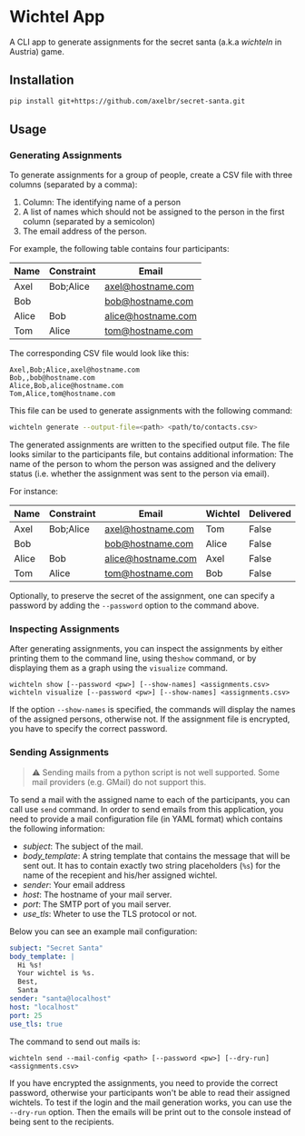 # Wichtel App
A CLI app to generate assignments for the secret santa (a.k.a *wichteln* in Austria) game.

## Installation
```bash
pip install git+https://github.com/axelbr/secret-santa.git
```

## Usage


### Generating Assignments 
To generate assignments for a group of people, create a CSV file with three columns (separated by a comma):
1. Column: The identifying name of a person
2. A list of names which should not be assigned to the person in the first column (separated by a semicolon)
3. The email address of the person.

For example, the following table contains four participants:

| Name  | Constraint | Email              |
|-------|------------|--------------------|
| Axel  | Bob;Alice  | axel@hostname.com  |
| Bob   |            | bob@hostname.com   |
| Alice | Bob        | alice@hostname.com |
| Tom   | Alice      | tom@hostname.com   |

The corresponding CSV file would look like this:
```csv
Axel,Bob;Alice,axel@hostname.com
Bob,,bob@hostname.com
Alice,Bob,alice@hostname.com
Tom,Alice,tom@hostname.com
```

This file can be used to generate assignments with the following command:
```bash
wichteln generate --output-file=<path> <path/to/contacts.csv>
```

The generated assignments are written to the specified output file. The file looks similar to the 
participants file, but contains additional information: The name of the person to whom the person was
assigned and the delivery status (i.e. whether the assignment was sent to the person via email).

For instance:

| Name  | Constraint | Email              |Wichtel| Delivered |
|-------|------------|--------------------|---|-----------|
| Axel  | Bob;Alice  | axel@hostname.com  |Tom| False     |
| Bob   |            | bob@hostname.com   |Alice| False     |
| Alice | Bob        | alice@hostname.com |Axel| False     |
| Tom   | Alice      | tom@hostname.com   |Bob| False     |

Optionally, to preserve the secret of the assignment, one can specify a password by adding the
`--password` option to the command above.

### Inspecting Assignments

After generating assignments, you can inspect the assignments by either printing them to the command line, using the`show` command,
or by displaying them as a graph using the `visualize` command.

```csv
wichteln show [--password <pw>] [--show-names] <assignments.csv>
wichteln visualize [--password <pw>] [--show-names] <assignments.csv>
```

If the option `--show-names` is specified, the commands will display the names of the assigned persons, otherwise not.
If the assignment file is encrypted, you have to specify the correct password.

### Sending Assignments

> :warning: Sending mails from a python script is not well supported. Some mail providers (e.g. GMail) do not support this.

To send a mail with the assigned name to each of the participants, you can call use `send` command.
In order to send emails from this application, you need to provide a mail configuration file (in YAML format) which contains the
following information:
- *subject*: The subject of the mail.
- *body_template*: A string template that contains the message that will be sent out. It has to contain exactly two string placeholders (`%s`) for the name of the
recepient and his/her assigned wichtel.
- *sender*: Your email address
- *host*: The hostname of your mail server.
- *port*: The SMTP port of you mail server.
- *use_tls*: Wheter to use the TLS protocol or not.

Below you can see an example mail configuration:

```yaml
subject: "Secret Santa"
body_template: |
  Hi %s!
  Your wichtel is %s.
  Best,
  Santa
sender: "santa@localhost"
host: "localhost"
port: 25
use_tls: true
```
The command to send out mails is:

`wichteln send --mail-config <path> [--password <pw>] [--dry-run] <assignments.csv>`

If you have encrypted the assignments, you need to provide the correct password, otherwise your participants
won't be able to read their assigned wichtels. 
To test if the login and the mail generation works, you can use the ```--dry-run``` option. Then the emails will
be print out to the console instead of being sent to the recipients.